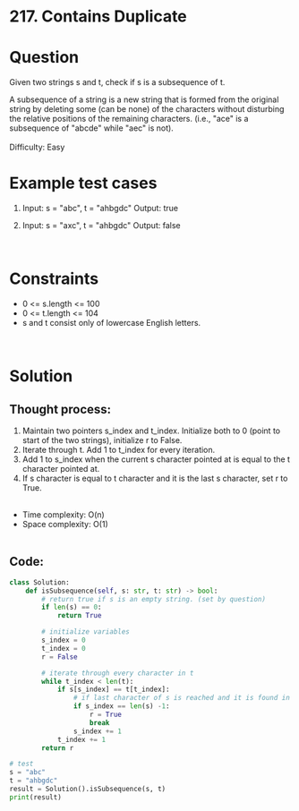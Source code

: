 # **217. Contains Duplicate**

# Question

Given two strings s and t, check if s is a subsequence of t.

A subsequence of a string is a new string that is formed from the original string by deleting some (can be none) of the characters without disturbing the relative positions of the remaining characters. (i.e., "ace" is a subsequence of "abcde" while "aec" is not).\
\
Difficulty: Easy
<br/>

# Example test cases
1. Input: s = "abc", t = "ahbgdc" Output: true
   
2. Input: s = "axc", t = "ahbgdc" Output: false


<br/>

# Constraints
- 0 <= s.length <= 100
- 0 <= t.length <= 104
- s and t consist only of lowercase English letters.

<br/>

# Solution
## Thought process:
1. Maintain two pointers s_index and t_index. Initialize both to 0 (point to start of the two strings), initialize r to False.
2. Iterate through t. Add 1 to t_index for every iteration.
3. Add 1 to s_index when the current s character pointed at is equal to the t character pointed at.
4. If s character is equal to t character and it is the last s character, set r to True.
<br/><br/>
- Time complexity: O(n)
- Space complexity: O(1)
<br/><br/>

## Code:
```python
class Solution:
    def isSubsequence(self, s: str, t: str) -> bool:
        # return true if s is an empty string. (set by question)
        if len(s) == 0:
            return True

        # initialize variables
        s_index = 0
        t_index = 0
        r = False

        # iterate through every character in t
        while t_index < len(t):
            if s[s_index] == t[t_index]:
                # if last character of s is reached and it is found in t, it means all previous characters of s is a subsequence of the previous characters of t
                if s_index == len(s) -1:
                    r = True
                    break
                s_index += 1
            t_index += 1
        return r

# test
s = "abc"
t = "ahbgdc"
result = Solution().isSubsequence(s, t)
print(result)
```
